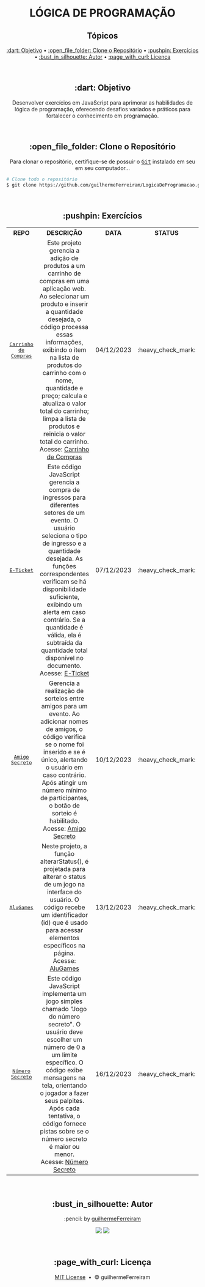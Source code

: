# <h1 align="center">LÓGICA DE PROGRAMAÇÃO</h1>

<h2 align="center">Tópicos</h2>

<p align="center">
  <a href="#objective">:dart: Objetivo</a> &bull;
  <a href="#clone">:open_file_folder: Clone o Repositório</a> &bull;
  <a href="#exercises">:pushpin: Exercícios</a> &bull; 
  <a href="#author">:bust_in_silhouette: Autor</a> &bull; 
  <a href="#license">:page_with_curl: Licença</a>
</p>

<br>
<h2 id="objective" align="center">:dart: Objetivo</h2>

<p align="center">Desenvolver exercícios em JavaScript para aprimorar as habilidades de lógica de programação, oferecendo desafios variados e práticos para fortalecer o conhecimento em programação.</p>

<br>
<h2 id="clone" align="center">:open_file_folder: Clone o Repositório</h2>

<p align="center">Para clonar o repositório, certifique-se de possuir o <kbd><a href="https://git-scm.com/downloads">Git</a></kbd> instalado em seu em seu computador...</p>

``` bash
# Clone todo o repositório
$ git clone https://github.com/guilhermeFerreiram/LogicaDeProgramacao.git
```

<br>
<h2 id="exercises" align="center">:pushpin: Exercícios</h2>

<table align="center">
  <tr align="center">
    <th>REPO</th>
    <th>DESCRIÇÃO</th>
    <th>DATA</th>
    <th>STATUS</th>
  </tr>
  <tr align="center">
    <td><kbd><a href="https://github.com/guilhermeFerreiram/LogicaDeProgramacao/tree/main/Carrinho-de-Compras">Carrinho de Compras</a></kbd></td>
    <td>Este projeto gerencia a adição de produtos a um carrinho de compras em uma aplicação web. Ao selecionar um produto e inserir a quantidade desejada, o código processa essas informações, exibindo o item na lista de produtos do carrinho com o nome, quantidade e preço; calcula e atualiza o valor total do carrinho; limpa a lista de produtos e reinicia o valor total do carrinho.<br>
    Acesse: <a href="https://carrinho-de-compras-inky-delta.vercel.app/">Carrinho de Compras</a></td>
    <td>04/12/2023</td>
    <td>:heavy_check_mark:</td>
  </tr>
  <tr align="center">
    <td><kbd><a href="https://github.com/guilhermeFerreiram/LogicaDeProgramacao/tree/main/Ingresso-Online">E-Ticket</a></kbd></td>
    <td>Este código JavaScript gerencia a compra de ingressos para diferentes setores de um evento. O usuário seleciona o tipo de ingresso e a quantidade desejada. As funções correspondentes verificam se há disponibilidade suficiente, exibindo um alerta em caso contrário. Se a quantidade é válida, ela é subtraída da quantidade total disponível no documento.<br>
    Acesse: <a href="https://ingresso-online-seven.vercel.app/">E-Ticket</a></td>
    <td>07/12/2023</td>
    <td>:heavy_check_mark:</td>
  </tr>
  <tr align="center">
    <td><kbd><a href="https://github.com/guilhermeFerreiram/LogicaDeProgramacao/tree/main/Amigo-Secreto">Amigo Secreto</a></kbd></td>
    <td>Gerencia a realização de sorteios entre amigos para um evento. Ao adicionar nomes de amigos, o código verifica se o nome foi inserido e se é único, alertando o usuário em caso contrário. Após atingir um número mínimo de participantes, o botão de sorteio é habilitado.<br>
    Acesse: <a href="https://amigo-secreto-sand.vercel.app/">Amigo Secreto</a></td>
    <td>10/12/2023</td>
    <td>:heavy_check_mark:</td>
  </tr>
  <tr align="center">
    <td><kbd><a href="https://github.com/guilhermeFerreiram/LogicaDeProgramacao/tree/main/AluGames">AluGames</a></kbd></td>
    <td>Neste projeto, a função alterarStatus(), é projetada para alterar o status de um jogo na interface do usuário. O código recebe um identificador (id) que é usado para acessar elementos específicos na página.<br>
    Acesse: <a href="https://alu-games-sandy.vercel.app/">AluGames</a></td>
    <td>13/12/2023</td>
    <td>:heavy_check_mark:</td>
  </tr>
  <tr align="center">
    <td><kbd><a href="https://github.com/guilhermeFerreiram/LogicaDeProgramacao/tree/main/Jogo-Numero-Secreto">Número Secreto</a></kbd></td>
    <td>Este código JavaScript implementa um jogo simples chamado "Jogo do número secreto". O usuário deve escolher um número de 0 a um limite específico. O código exibe mensagens na tela, orientando o jogador a fazer seus palpites. Após cada tentativa, o código fornece pistas sobre se o número secreto é maior ou menor.<br>
    Acesse: <a href="https://jogo-numero-secreto-rho-eight.vercel.app/">Número Secreto</a></td>
    <td>16/12/2023</td>
    <td>:heavy_check_mark:</td>
  </tr>
</table>

<br>
<h2 align="center" id="author">:bust_in_silhouette: Autor</h2>

<p align="center">:pencil: by <a href="https://github.com/guilhermeFerreiram">guilhermeFerreiram</a></p>
<p align="center"><a href="https://www.linkedin.com/in/guilherme-f-souza/"><img src="https://img.shields.io/static/v1?label=+&message=Guilherme+Ferreira&color=0A66C2&style=flat&logo=linkedin&logoColor=white"/></a> <img src="https://img.shields.io/static/v1?label=+&message=guil.ferreiram@gmail.com&color=EA4335&style=flat&logo=gmail&logoColor=white"/></p>

<br>
<h2 align="center" id="license">:page_with_curl: Licença</h2>

<p align="center"><a href="https://github.com/guilhermeFerreiram/LogicaDeProgramacao/blob/main/LICENSE">MIT License</a> &nbsp;&bull;&nbsp; &copy; guilhermeFerreiram</p>
 
